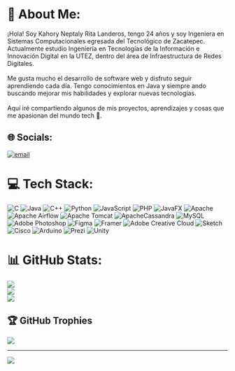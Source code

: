 # 💫 About Me:
¡Hola! Soy Kahory Neptaly Rita Landeros, tengo 24 años y soy Ingeniera en Sistemas Computacionales egresada del Tecnológico de Zacatepec. Actualmente estudio Ingeniería en Tecnologías de la Información e Innovación Digital en la UTEZ, dentro del área de Infraestructura de Redes Digitales.<br><br>Me gusta mucho el desarrollo de software web y disfruto seguir aprendiendo cada día. Tengo conocimientos en Java y siempre ando buscando mejorar mis habilidades y explorar nuevas tecnologías.<br><br>Aquí iré compartiendo algunos de mis proyectos, aprendizajes y cosas que me apasionan del mundo tech 🚀.


## 🌐 Socials:
[![email](https://img.shields.io/badge/Email-D14836?logo=gmail&logoColor=white)](mailto:20243rd059@utez.edu.mx) 

# 💻 Tech Stack:
![C](https://img.shields.io/badge/c-%2300599C.svg?style=for-the-badge&logo=c&logoColor=white) ![Java](https://img.shields.io/badge/java-%23ED8B00.svg?style=for-the-badge&logo=openjdk&logoColor=white) ![C++](https://img.shields.io/badge/c++-%2300599C.svg?style=for-the-badge&logo=c%2B%2B&logoColor=white) ![Python](https://img.shields.io/badge/python-3670A0?style=for-the-badge&logo=python&logoColor=ffdd54) ![JavaScript](https://img.shields.io/badge/javascript-%23323330.svg?style=for-the-badge&logo=javascript&logoColor=%23F7DF1E) ![PHP](https://img.shields.io/badge/php-%23777BB4.svg?style=for-the-badge&logo=php&logoColor=white) ![JavaFX](https://img.shields.io/badge/javafx-%23FF0000.svg?style=for-the-badge&logo=javafx&logoColor=white) ![Apache](https://img.shields.io/badge/apache-%23D42029.svg?style=for-the-badge&logo=apache&logoColor=white) ![Apache Airflow](https://img.shields.io/badge/Apache%20Airflow-017CEE?style=for-the-badge&logo=Apache%20Airflow&logoColor=white) ![Apache Tomcat](https://img.shields.io/badge/apache%20tomcat-%23F8DC75.svg?style=for-the-badge&logo=apache-tomcat&logoColor=black) ![ApacheCassandra](https://img.shields.io/badge/cassandra-%231287B1.svg?style=for-the-badge&logo=apache-cassandra&logoColor=white) ![MySQL](https://img.shields.io/badge/mysql-4479A1.svg?style=for-the-badge&logo=mysql&logoColor=white) ![Adobe Photoshop](https://img.shields.io/badge/adobe%20photoshop-%2331A8FF.svg?style=for-the-badge&logo=adobe%20photoshop&logoColor=white) ![Figma](https://img.shields.io/badge/figma-%23F24E1E.svg?style=for-the-badge&logo=figma&logoColor=white) ![Framer](https://img.shields.io/badge/Framer-black?style=for-the-badge&logo=framer&logoColor=blue) ![Adobe Creative Cloud](https://img.shields.io/badge/Adobe%20Creative%20Cloud-DA1F26.svg?style=for-the-badge&logo=Adobe%20Creative%20Cloud&logoColor=white) ![Sketch](https://img.shields.io/badge/Sketch-FFB387?style=for-the-badge&logo=sketch&logoColor=black) ![Cisco](https://img.shields.io/badge/cisco-%23049fd9.svg?style=for-the-badge&logo=cisco&logoColor=black) ![Arduino](https://img.shields.io/badge/-Arduino-00979D?style=for-the-badge&logo=Arduino&logoColor=white) ![Prezi](https://img.shields.io/badge/Prezi-%23000000.svg?style=for-the-badge&logo=Prezi&logoColor=white) ![Unity](https://img.shields.io/badge/unity-%23000000.svg?style=for-the-badge&logo=unity&logoColor=white)
# 📊 GitHub Stats:
![](https://github-readme-stats.vercel.app/api?username=Kahorys&theme=dark&hide_border=false&include_all_commits=false&count_private=false)<br/>
![](https://nirzak-streak-stats.vercel.app/?user=Kahorys&theme=dark&hide_border=false)<br/>
![](https://github-readme-stats.vercel.app/api/top-langs/?username=Kahorys&theme=dark&hide_border=false&include_all_commits=false&count_private=false&layout=compact)

## 🏆 GitHub Trophies
![](https://github-profile-trophy.vercel.app/?username=Kahorys&theme=radical&no-frame=false&no-bg=true&margin-w=4)

---
[![](https://visitcount.itsvg.in/api?id=Kahorys&icon=0&color=0)](https://visitcount.itsvg.in)

<!-- Proudly created with GPRM ( https://gprm.itsvg.in ) -->
